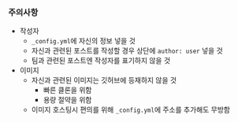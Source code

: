 ### 주의사항

- 작성자
  - `_config.yml`에 자신의 정보 넣을 것
  - 자신과 관련된 포스트를 작성할 경우 상단에 `author: user` 넣을 것
  - 팀과 관련된 포스트엔 작성자를 표기하지 않을 것
- 이미지
  - 자신과 관련된 이미지는 깃허브에 등재하지 않을 것
    - 빠른 클론을 위함
    - 용량 절약을 위함
  - 이미지 호스팅시 편의를 위해 `_config.yml`에 주소를 추가해도 무방함
